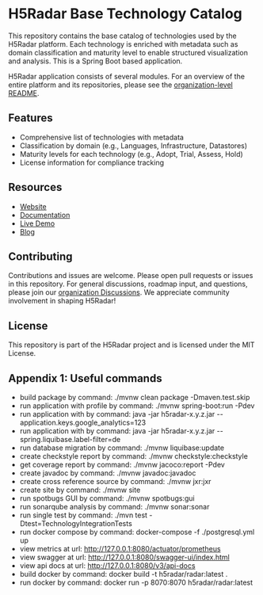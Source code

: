 # H5Radar Base Technology Catalog

This repository contains the base catalog of technologies used by the H5Radar platform. Each technology is enriched with metadata such as domain classification and maturity level to enable structured visualization and analysis. This is a Spring Boot based application.

H5Radar application consists of several modules. For an overview of the entire platform and its repositories, please see the [organization-level README](https://github.com/h5radar).

## Features

- Comprehensive list of technologies with metadata
- Classification by domain (e.g., Languages, Infrastructure, Datastores)
- Maturity levels for each technology (e.g., Adopt, Trial, Assess, Hold)
- License information for compliance tracking

## Resources

- [Website](https://www.h5radar.com)
- [Documentation](https://docs.h5radar.com)
- [Live Demo](https://app.h5radar.com)
- [Blog](https://blog.h5radar.com)

## Contributing

Contributions and issues are welcome. Please open pull requests or issues in this repository. For general discussions, roadmap input, and questions, please join our [organization Discussions](https://github.com/orgs/h5radar/discussions). We appreciate community involvement in shaping H5Radar!

## License

This repository is part of the H5Radar project and is licensed under the MIT License.

## Appendix 1: Useful commands

- build package by command: ./mvnw clean package -Dmaven.test.skip
- run application with profile by command: ./mvnw spring-boot:run -Pdev
- run application with by command: java -jar h5radar-x.y.z.jar --application.keys.google_analytics=123
- run application with by command: java -jar h5radar-x.y.z.jar --spring.liquibase.label-filter=de
- run database migration by command: ./mvnw liquibase:update
- create checkstyle report by command: ./mvnw checkstyle:checkstyle
- get coverage report by command: ./mvnw jacoco:report -Pdev
- create javadoc by command: ./mvnw javadoc:javadoc
- create cross reference source by command: ./mvnw jxr:jxr
- create site by command: ./mvnw site
- run spotbugs GUI by command: ./mvnw spotbugs:gui
- run sonarqube analysis by command: ./mvnw sonar:sonar
- run single test by command: ./mvn test -Dtest=TechnologyIntegrationTests
- run docker compose by command: docker-compose -f ./postgresql.yml up
- view metrics at url: http://127.0.0.1:8080/actuator/prometheus
- view swagger at url: http://127.0.0.1:8080/swagger-ui/index.html
- view api docs at url: http://127.0.0.1:8080/v3/api-docs
- build docker by command: docker build -t h5radar/radar:latest .
- run docker by command: docker run -p 8070:8070 h5radar/radar:latest
